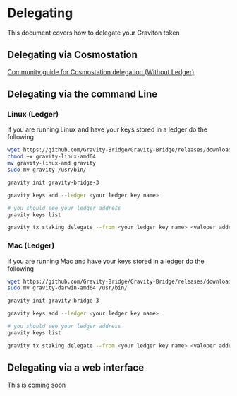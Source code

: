 # Delegating

This document covers how to delegate your Graviton token

## Delegating via Cosmostation

[Community guide for Cosmostation delegation (Without Ledger)](https://stakeking.notion.site/Gravity-Bridge-Delegation-Guide-c9c0ff7b190b45b9a4e6b7a54c62a996)

## Delegating via the command Line

### Linux (Ledger)

If you are running Linux and have your keys stored in a ledger do the following

```bash
wget https://github.com/Gravity-Bridge/Gravity-Bridge/releases/download/v1.4.0/gravity-linux-amd64
chmod +x gravity-linux-amd64
mv gravity-linux-amd gravity
sudo mv gravity /usr/bin/

gravity init gravity-bridge-3

gravity keys add --ledger <your ledger key name>

# you should see your ledger address
gravity keys list

gravity tx staking delegate --from <your ledger key name> <valoper address> <amount> --node https://gravitychain.io:26657 --chain-id gravity-bridge-3
```

### Mac (Ledger)

If you are running Mac and have your keys stored in a ledger do the following

```bash
wget https://github.com/Gravity-Bridge/Gravity-Bridge/releases/download/v1.4.0/gravity-darwin-amd64
sudo mv gravity-darwin-amd64 /usr/bin/

gravity init gravity-bridge-3

gravity keys add --ledger <your ledger key name>

# you should see your ledger address
gravity keys list

gravity tx staking delegate --from <your ledger key name> <valoper address> <amount> --node https://gravitychain.io:26657 --chain-id gravity-bridge-3
```

## Delegating via a web interface

This is coming soon
